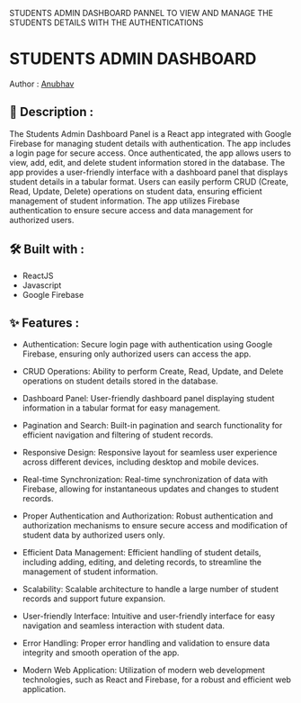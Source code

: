 STUDENTS ADMIN DASHBOARD PANNEL TO VIEW AND MANAGE THE STUDENTS DETAILS WITH THE AUTHENTICATIONS
# STUDENTS ADMIN DASHBOARD

Author : [Anubhav](guptaanubhav907@gmail.com)

## 📒 Description :
The Students Admin Dashboard Panel is a React app integrated with Google Firebase for managing student details with authentication. The app includes a login page for secure access. Once authenticated, the app allows users to view, add, edit, and delete student information stored in the database. The app provides a user-friendly interface with a dashboard panel that displays student details in a tabular format. Users can easily perform CRUD (Create, Read, Update, Delete) operations on student data, ensuring efficient management of student information. The app utilizes Firebase authentication to ensure secure access and data management for authorized users.

## 🛠️ Built with :

- ReactJS
- Javascript
- Google Firebase


## ✨ Features :
- Authentication: Secure login page with authentication using Google Firebase, ensuring only authorized users can access the app.

- CRUD Operations: Ability to perform Create, Read, Update, and Delete operations on student details stored in the database.

- Dashboard Panel: User-friendly dashboard panel displaying student information in a tabular format for easy management.

- Pagination and Search: Built-in pagination and search functionality for efficient navigation and filtering of student records.

- Responsive Design: Responsive layout for seamless user experience across different devices, including desktop and mobile devices.

- Real-time Synchronization: Real-time synchronization of data with Firebase, allowing for instantaneous updates and changes to student records.

- Proper Authentication and Authorization: Robust authentication and authorization mechanisms to ensure secure access and modification of student data by authorized users only.

- Efficient Data Management: Efficient handling of student details, including adding, editing, and deleting records, to streamline the management of student information.

- Scalability: Scalable architecture to handle a large number of student records and support future expansion.

- User-friendly Interface: Intuitive and user-friendly interface for easy navigation and seamless interaction with student data.

- Error Handling: Proper error handling and validation to ensure data integrity and smooth operation of the app.

- Modern Web Application: Utilization of modern web development technologies, such as React and Firebase, for a robust and efficient web application.
